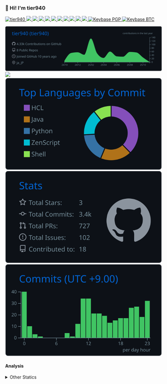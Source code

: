 ### 👋 Hi! I'm tier940

<p align="left"> 
  <a href="https://github.com/tier940/tier940/">
    <img src="https://komarev.com/ghpvc/?username=tier940" alt="tier940" />
  </a>
  <a href="http://twitter.com/tier940">
    <img height="20" src="https://img.shields.io/twitter/follow/tier940?label=Twitter&logo=twitter&style=flat" />
  </a>
  <a href="https://github.com/tier940">
    <img height="20" src="https://img.shields.io/github/followers/tier940?label=follow&logo=github&style=flat" />
  </a>
  <a href="https://www.reddit.com/user/tier940">
    <img height="20" src="https://img.shields.io/reddit/user-karma/combined/tier940?label=Reddit&logo=reddit&style=flat" />
  </a>
  <a href="https://stackoverflow.com/users/17317833/tier940">
    <img height="20" src="https://img.shields.io/stackexchange/stackoverflow/r/17317833?label=StackOverflow&logo=stack-overflow&style=flat" />
  </a>
  <a href="https://zenn.dev/tier940">
    <img height="20" src="https://zenn.badge.nikaera.com/s/tier940/likes" />
  </a>
  <a href="https://zenn.dev/tier940">
    <img height="20" src="https://zenn.badge.nikaera.com/s/tier940/followers" />
  </a>
  <a href="https://zenn.dev/tier940">
    <img height="20" src="https://zenn.badge.nikaera.com/s/tier940/articles" />
  </a>
  <a href="http://qiita.com/tier940">
    <img height="20" src="https://qiita-badge.apiapi.app/s/tier940/posts.svg" />
  </a>
  <a href="http://qiita.com/tier940">
    <img height="20" src="https://qiita-badge.apiapi.app/s/tier940/contributions.svg" />
  </a>
  <a href="https://github.com/tier940/tier940/">
    <img height="20" src="https://github.com/tier940/tier940/actions/workflows/main.yml/badge.svg" />
  </a>
  <a href="https://keybase.io/tier940">
    <img alt="Keybase PGP" src="https://img.shields.io/keybase/pgp/tier940">
  </a>
  <a href="https://keybase.io/tier940">
    <img alt="Keybase BTC" src="https://img.shields.io/keybase/btc/tier940">
  </a>
</p>

[![](https://raw.githubusercontent.com/tier940/tier940/main/profile-summary-card-output/github_dark/0-profile-details.svg)](https://github.com/vn7n24fzkq/github-profile-summary-cards)
[![](https://raw.githubusercontent.com/tier940/tier940/main/profile-summary-card-output/github_dark/1-repos-per-language.svg)](https://github.com/vn7n24fzkq/github-profile-summary-cards) [![](https://raw.githubusercontent.com/tier940/tier940/main/profile-summary-card-output/github_dark/2-most-commit-language.svg)](https://github.com/vn7n24fzkq/github-profile-summary-cards)
[![](https://raw.githubusercontent.com/tier940/tier940/main/profile-summary-card-output/github_dark/3-stats.svg)](https://github.com/vn7n24fzkq/github-profile-summary-cards) [![](https://raw.githubusercontent.com/tier940/tier940/main/profile-summary-card-output/github_dark/4-productive-time.svg)](https://github.com/vn7n24fzkq/github-profile-summary-cards)


#### Analysis
<!-- <img height="150" src="https://github.com/tier940/tier940/blob/master/images/stat.svg" alt="Alternative Text"/> -->

<details>
  <summary>Other Statics</summary>
  <!--START_SECTION:waka-->
![Code Time](http://img.shields.io/badge/Code%20Time-5%2C568%20hrs%2038%20mins-blue)

**🐱 My GitHub Data** 

> 📦 48.0 kB Used in GitHub's Storage 
 > 
> 💼 Opted to Hire
 > 
> 📜 13 Public Repositories 
 > 
> 🔑 6 Private Repositories 
 > 
**I'm an Early 🐤** 

```text
🌞 Morning                2736 commits        ████░░░░░░░░░░░░░░░░░░░░░   16.24 % 
🌆 Daytime                6119 commits        █████████░░░░░░░░░░░░░░░░   36.33 % 
🌃 Evening                6247 commits        █████████░░░░░░░░░░░░░░░░   37.09 % 
🌙 Night                  1741 commits        ███░░░░░░░░░░░░░░░░░░░░░░   10.34 % 
```
📅 **I'm Most Productive on Saturday** 

```text
Monday                   1836 commits        ███░░░░░░░░░░░░░░░░░░░░░░   10.90 % 
Tuesday                  2590 commits        ████░░░░░░░░░░░░░░░░░░░░░   15.38 % 
Wednesday                2015 commits        ███░░░░░░░░░░░░░░░░░░░░░░   11.96 % 
Thursday                 1752 commits        ███░░░░░░░░░░░░░░░░░░░░░░   10.40 % 
Friday                   2445 commits        ████░░░░░░░░░░░░░░░░░░░░░   14.52 % 
Saturday                 3223 commits        █████░░░░░░░░░░░░░░░░░░░░   19.14 % 
Sunday                   2982 commits        ████░░░░░░░░░░░░░░░░░░░░░   17.70 % 
```


📊 **This Week I Spent My Time On** 

```text
🕑︎ Time Zone: Asia/Tokyo

💬 Programming Languages: 
Other                    31 hrs 23 mins      ███████████████░░░░░░░░░░   59.61 % 
YAML                     9 hrs 52 mins       █████░░░░░░░░░░░░░░░░░░░░   18.73 % 
Markdown                 3 hrs 38 mins       ██░░░░░░░░░░░░░░░░░░░░░░░   06.91 % 
INI                      2 hrs 13 mins       █░░░░░░░░░░░░░░░░░░░░░░░░   04.21 % 
Java                     1 hr 54 mins        █░░░░░░░░░░░░░░░░░░░░░░░░   03.63 % 

🔥 Editors: 
Chrome                   35 hrs 23 mins      █████████████████░░░░░░░░   67.18 % 
VS Code                  15 hrs 58 mins      ████████░░░░░░░░░░░░░░░░░   30.33 % 
IntelliJ IDEA            1 hr 18 mins        █░░░░░░░░░░░░░░░░░░░░░░░░   02.49 % 

💻 Operating System: 
Windows                  38 hrs 20 mins      ██████████████████░░░░░░░   72.82 % 
Linux                    14 hrs 18 mins      ███████░░░░░░░░░░░░░░░░░░   27.18 % 
```

**I Mostly Code in Java** 

```text
Java                     13 repos            ████████████░░░░░░░░░░░░░   48.15 % 
HCL                      3 repos             ███░░░░░░░░░░░░░░░░░░░░░░   11.11 % 
ZenScript                3 repos             ███░░░░░░░░░░░░░░░░░░░░░░   11.11 % 
Shell                    2 repos             ██░░░░░░░░░░░░░░░░░░░░░░░   07.41 % 
Python                   1 repo              █░░░░░░░░░░░░░░░░░░░░░░░░   03.70 % 
```



**Timeline**

![Lines of Code chart](https://raw.githubusercontent.com/tier940/tier940/main/assets/bar_graph.png)


 Last Updated on 12/04/2025 01:01:46 UTC
<!--END_SECTION:waka-->
</details>
